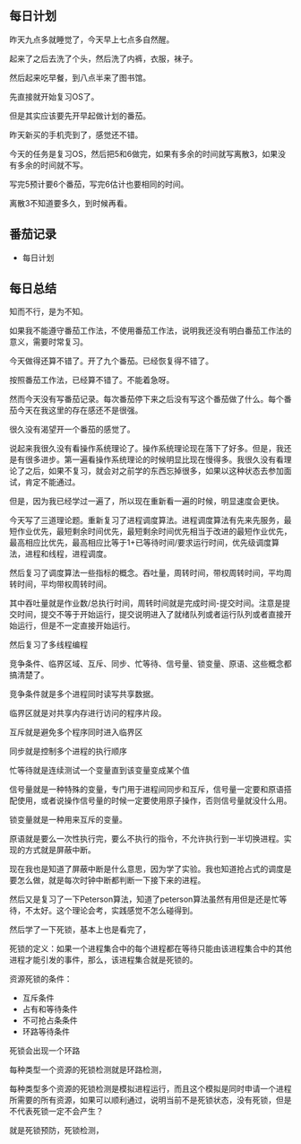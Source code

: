 ## 每日计划

昨天九点多就睡觉了，今天早上七点多自然醒。

起来了之后去洗了个头，然后洗了内裤，衣服，袜子。

然后起来吃早餐，到八点半来了图书馆。

先直接就开始复习OS了。

但是其实应该要先开早起做计划的番茄。

昨天新买的手机壳到了，感觉还不错。

今天的任务是复习OS，然后把5和6做完，如果有多余的时间就写离散3，如果没有多余的时间就不写。

写完5预计要6个番茄，写完6估计也要相同的时间。

离散3不知道要多久，到时候再看。



## 番茄记录

- 每日计划



## 每日总结

知而不行，是为不知。

如果我不能遵守番茄工作法，不使用番茄工作法，说明我还没有明白番茄工作法的意义，需要时常复习。

今天做得还算不错了。开了九个番茄。已经恢复得不错了。

按照番茄工作法，已经算不错了。不能着急呀。

然而今天没有写番茄记录。每次番茄停下来之后没有写这个番茄做了什么。每个番茄今天在我这里的存在感还不是很强。

很久没有渴望开一个番茄的感觉了。

说起来我很久没有看操作系统理论了。操作系统理论现在落下了好多。但是，我还是有很多进步。第一遍看操作系统理论的时候明显比现在慢得多。我很久没有看理论了之后，如果不复习，就会对之前学的东西忘掉很多，如果以这种状态去参加面试，肯定不能通过。

但是，因为我已经学过一遍了，所以现在重新看一遍的时候，明显速度会更快。

今天写了三道理论题。重新复习了进程调度算法。进程调度算法有先来先服务，最短作业优先，最短剩余时间优先，最短剩余时间优先相当于改进的最短作业优先，最高相应比优先，最高相应比等于1+已等待时间/要求运行时间，优先级调度算法，进程和线程，进程调度。

然后复习了调度算法一些指标的概念。吞吐量，周转时间，带权周转时间，平均周转时间，平均带权周转时间。

其中吞吐量就是作业数/总执行时间，周转时间就是完成时间-提交时间。注意是提交时间，提交不等于开始运行，提交说明进入了就绪队列或者运行队列或者直接开始运行，但是不一定直接开始运行。

然后复习了多线程编程

竞争条件、临界区域、互斥、同步、忙等待、信号量、锁变量、原语、这些概念都搞清楚了。

竞争条件就是多个进程同时读写共享数据。

临界区就是对共享内存进行访问的程序片段。

互斥就是避免多个程序同时进入临界区

同步就是控制多个进程的执行顺序

忙等待就是连续测试一个变量直到该变量变成某个值

信号量就是一种特殊的变量，专门用于进程间同步和互斥，信号量一定要和原语搭配使用，或者说操作信号量的时候一定要使用原子操作，否则信号量就没什么用。

锁变量就是一种用来互斥的变量。

原语就是要么一次性执行完，要么不执行的指令，不允许执行到一半切换进程。实现的方式就是屏蔽中断。

现在我也是知道了屏蔽中断是什么意思，因为学了实验。我也知道抢占式的调度是要怎么做，就是每次时钟中断都判断一下接下来的进程。

然后又是复习了一下Peterson算法，知道了peterson算法虽然有用但是还是忙等待，不太好。这个理论会考，实践感觉不怎么碰得到。



然后学了一下死锁，基本上也是看完了，

死锁的定义：如果一个进程集合中的每个进程都在等待只能由该进程集合中的其他进程才能引发的事件，那么，该进程集合就是死锁的。

资源死锁的条件：

- 互斥条件
- 占有和等待条件
- 不可抢占条条件
- 环路等待条件

死锁会出现一个环路

每种类型一个资源的死锁检测就是环路检测，

每种类型多个资源的死锁检测是模拟进程运行，而且这个模拟是同时申请一个进程所需要的所有资源，如果可以顺利通过，说明当前不是死锁状态，没有死锁，但是不代表死锁一定不会产生？

就是死锁预防，死锁检测，

